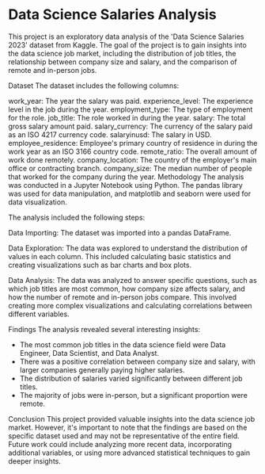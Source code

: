 # Data Science Salaries Analysis
This project is an exploratory data analysis of the 'Data Science Salaries 2023' dataset from Kaggle. The goal of the project is to gain insights into the data science job market, including the distribution of job titles, the relationship between company size and salary, and the comparison of remote and in-person jobs.

Dataset
The dataset includes the following columns:

work_year: The year the salary was paid.
experience_level: The experience level in the job during the year.
employment_type: The type of employment for the role.
job_title: The role worked in during the year.
salary: The total gross salary amount paid.
salary_currency: The currency of the salary paid as an ISO 4217 currency code.
salaryinusd: The salary in USD.
employee_residence: Employee's primary country of residence in during the work year as an ISO 3166 country code.
remote_ratio: The overall amount of work done remotely.
company_location: The country of the employer's main office or contracting branch.
company_size: The median number of people that worked for the company during the year.
Methodology
The analysis was conducted in a Jupyter Notebook using Python. The pandas library was used for data manipulation, and matplotlib and seaborn were used for data visualization.

The analysis included the following steps:

Data Importing: The dataset was imported into a pandas DataFrame.

Data Exploration: The data was explored to understand the distribution of values in each column. This included calculating basic statistics and creating visualizations such as bar charts and box plots.

Data Analysis: The data was analyzed to answer specific questions, such as which job titles are most common, how company size affects salary, and how the number of remote and in-person jobs compare. This involved creating more complex visualizations and calculating correlations between different variables.

Findings
The analysis revealed several interesting insights:
- The most common job titles in the data science field were Data Engineer, Data Scientist, and Data Analyst.
- There was a positive correlation between company size and salary, with larger companies generally paying higher salaries.
- The distribution of salaries varied significantly between different job titles.
- The majority of jobs were in-person, but a significant proportion were remote.

Conclusion
This project provided valuable insights into the data science job market. However, it's important to note that the findings are based on the specific dataset used and may not be representative of the entire field. Future work could include analyzing more recent data, incorporating additional variables, or using more advanced statistical techniques to gain deeper insights.
